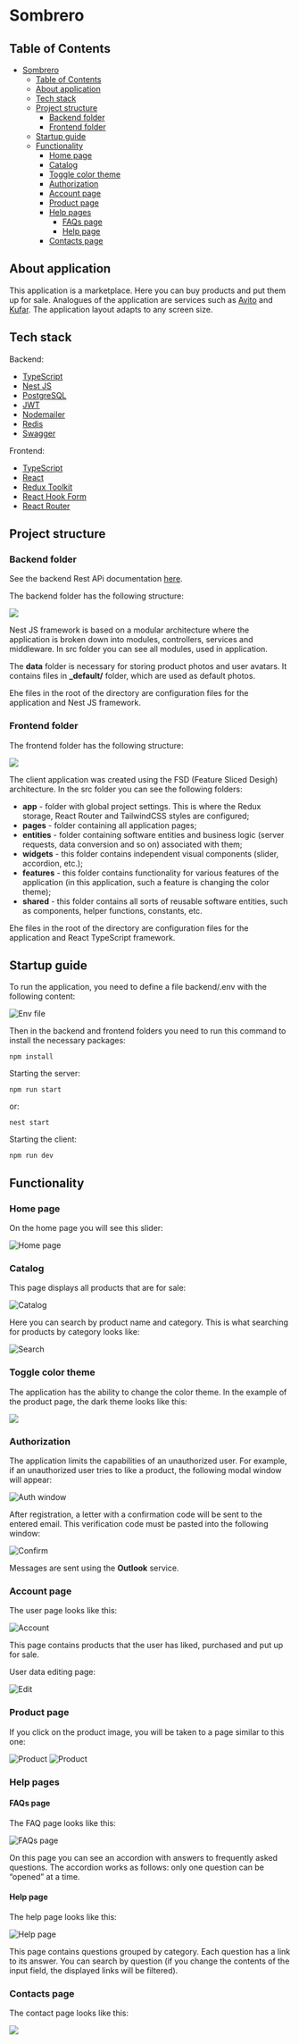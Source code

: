 # Sombrero

## Table of Contents
- [Sombrero](#sombrero)
  - [Table of Contents](#table-of-contents)
  - [About application](#about-application)
  - [Tech stack](#tech-stack)
  - [Project structure](#project-structure)
    - [Backend folder](#backend-folder)
    - [Frontend folder](#frontend-folder)
  - [Startup guide](#startup-guide)
  - [Functionality](#functionality)
    - [Home page](#home-page)
    - [Catalog](#catalog)
    - [Toggle color theme](#toggle-color-theme)
    - [Authorization](#authorization)
    - [Account page](#account-page)
    - [Product page](#product-page)
    - [Help pages](#help-pages)
      - [FAQs page](#faqs-page)
      - [Help page](#help-page)
    - [Contacts page](#contacts-page)




## About application

This application is a marketplace. Here you can buy products and put them up for sale. Analogues of the application are services such as <a href="https://www.avito.ru/">Avito</a> and <a href="https://www.kufar.by/l">Kufar</a>. The application layout adapts to any screen size.


## Tech stack

Backend:
* <a href="https://www.typescriptlang.org/">TypeScript</a>
* <a href="https://nestjs.com/">Nest JS</a>
* <a href="https://www.postgresql.org/">PostgreSQL</a>
* <a href="https://jwt.io/">JWT</a>
* <a href="https://www.nodemailer.com/">Nodemailer</a>
* <a href="https://redis.io/">Redis</a>
* <a href="https://swagger.io/">Swagger</a>

Frontend:
* <a href="https://www.typescriptlang.org/">TypeScript</a>
* <a href="https://react.dev/">React</a>
* <a href="https://redux.js.org/">Redux Toolkit</a>
* <a href="https://react-hook-form.com/">React Hook Form</a>
* <a href="https://reactrouter.com/en/main">React Router</a>


## Project structure

### Backend folder

See the backend Rest APi documentation <a href="https://tarhunchikkk.github.io/Sombrero/docs/API.html">here</a>.

The backend folder has the following structure:

<img src="./docs/readme/project/backend_folder.png" />

Nest JS framework is based on a modular architecture where the application is broken down into modules, controllers, services and middleware. In src folder you can see all modules, used in application. 

The **data** folder is necessary for storing product photos and user avatars. It contains files in **_default/** folder, which are used as default photos.

Еhe files in the root of the directory are configuration files for the application and Nest JS framework.

### Frontend folder

The frontend folder has the following structure:

<img src="./docs/readme/project/frontend_folder.png" />

The client application was created using the FSD (Feature Sliced Desigh) architecture. In the src folder you can see the following folders:
* **app** - folder with global project settings. This is where the Redux storage, React Router and TailwindCSS styles are configured;
* **pages** - folder containing all application pages;
* **entities** - folder containing software entities and business logic (server requests, data conversion and so on) associated with them;
* **widgets** - this folder contains independent visual components (slider, accordion, etc.);
* **features** - this folder contains functionality for various features of the application (in this application, such a feature is changing the color theme);
* **shared** - this folder contains all sorts of reusable software entities, such as components, helper functions, constants, etc.

Еhe files in the root of the directory are configuration files for the application and React TypeScript framework.

## Startup guide

To run the application, you need to define a file backend/.env with the following content:

<img src="./docs/readme/project/env.png" alt="Env file" />

Then in the backend and frontend folders you need to run this command to install the necessary packages:
```
npm install
```

Starting the server:
```
npm run start
```
or:
```
nest start
```

Starting the client:
```
npm run dev
```



## Functionality

### Home page

On the home page you will see this slider:

<img src="./docs/readme/pages/slider.png" alt="Home page" />



### Catalog

This page displays all products that are for sale:

<img src="./docs/readme/catalog/catalog.png" alt="Catalog" />

Here you can search by product name and category. This is what searching for products by category looks like:

<img src="./docs/readme/catalog/search_by_category.png" alt="Search" />



### Toggle color theme

The application has the ability to change the color theme. In the example of the product page, the dark theme looks like this:

<img src="./docs/readme/catalog/dark_theme.png" />



### Authorization

The application limits the capabilities of an unauthorized user. For example, if an unauthorized user tries to like a product, the following modal window will appear:

<img src="./docs/readme/account/auth_in_catalog.png" alt="Auth window" />

After registration, a letter with a confirmation code will be sent to the entered email. This verification code must be pasted into the following window:

<img src="./docs/readme/account/confirm_password.png" alt="Confirm" />

Messages are sent using the **Outlook** service.



### Account page

The user page looks like this:

<img src="./docs/readme/account/account.png" alt="Account" />

This page contains products that the user has liked, purchased and put up for sale.

User data editing page:

<img src="./docs/readme/account/edit_account.png" alt="Edit" />



### Product page

If you click on the product image, you will be taken to a page similar to this one:

<img src="./docs/readme/advertisements/advertisement_page1.png" alt="Product" />
<img src="./docs/readme/advertisements/advertisement_page2.png" alt="Product" />



### Help pages

#### FAQs page

The FAQ page looks like this:

<img src="./docs/readme/pages/faqs.png" alt="FAQs page" />

On this page you can see an accordion with answers to frequently asked questions. The accordion works as follows: only one question can be “opened” at a time.

#### Help page

The help page looks like this:

<img src="./docs/readme/pages/help.png" alt="Help page" />

This page contains questions grouped by category. Each question has a link to its answer. You can search by question (if you change the contents of the input field, the displayed links will be filtered).



### Contacts page

The contact page looks like this:

<img src="./docs/readme/pages/contacts.png" />
